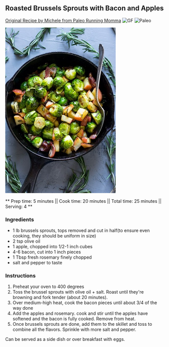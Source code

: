## Roasted Brussels Sprouts with Bacon and Apples

[Original Recipe by Michele from Paleo Running Momma](https://www.paleorunningmomma.com/paleo-roasted-brussels-sprouts-whole30/)
![GF](https://img.shields.io/badge/-Gluten--free-yellow.svg)
![Paleo](https://img.shields.io/badge/-Paleo-blueviolet.svg)

![Picture](../img/brussel_sprouts_bacon_apples.jpg)

** Prep time: 5 minutes || Cook time: 20 minutes || Total time: 25 minutes || Serving: 4 **

### Ingredients

- 1 lb brussels sprouts, tops removed and cut in half(to ensure even cooking, they should be uniform in size)
- 2 tsp olive oil
- 1 apple, chopped into 1/2-1 inch cubes
- 4-6 bacon, cut into 1 inch pieces
- 1 Tbsp fresh rosemary finely chopped
- salt and pepper to taste

### Instructions

1. Preheat your oven to 400 degrees
2. Toss the brussel sprouts with olive oil + salt. Roast until they're browning and fork tender (about 20 minutes).
3. Over medium-high heat, cook the bacon pieces until about 3/4 of the way done 
4. Add the apples and rosemary. cook and stir until the apples have softened and the bacon is fully cooked. Remove from heat.
5. Once brussels sprouts are done, add them to the skillet and toss to combine all the flavors. Sprinkle with more salt and pepper. 

Can be served as a side dish or over breakfast with eggs.
